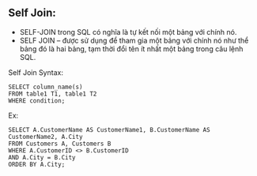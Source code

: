 
## Self Join:

- SELF-JOIN trong SQL có nghĩa là tự kết nối một bảng với chính nó.
- SELF JOIN – được sử dụng để tham gia một bảng với chính nó như thể bảng đó là hai bảng, tạm thời đổi tên ít nhất một bảng trong câu lệnh SQL. 

Self Join Syntax:
```roomsql
SELECT column_name(s)
FROM table1 T1, table1 T2
WHERE condition;
```


Ex:
```roomsql
SELECT A.CustomerName AS CustomerName1, B.CustomerName AS CustomerName2, A.City
FROM Customers A, Customers B
WHERE A.CustomerID <> B.CustomerID
AND A.City = B.City
ORDER BY A.City;
```


